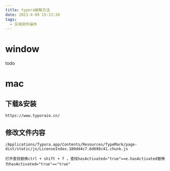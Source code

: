 ```yaml
---
title: typora破解方法
date: 2023-4-09 15:13:34
tags:
  - 实用软件操作
---
```

# window

todo


# mac

## 下载&安装
```
https://www.typoraio.cn/
```

## 修改文件内容

```
/Applications/Typora.app/Contents/Resources/TypeMark/page-dist/static/js/LicenseIndex.180dd4c7.6d698c41.chunk.js

打开查找替换ctrl + shift + f ，查找hasActivated="true"==e.hasActivated替换为hasActivated="true"=="true"
```

